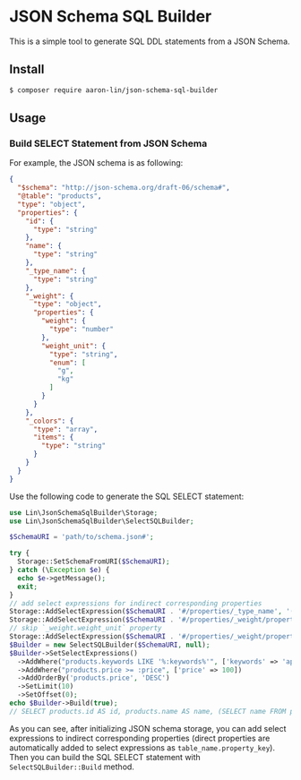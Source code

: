# JSON Schema SQL Builder

This is a simple tool to generate SQL DDL statements from a JSON Schema.

## Install

```bash
$ composer require aaron-lin/json-schema-sql-builder
```

## Usage

### Build SELECT Statement from JSON Schema

For example, the JSON schema is as following:

```json
{
  "$schema": "http://json-schema.org/draft-06/schema#",
  "@table": "products",
  "type": "object",
  "properties": {
    "id": {
      "type": "string"
    },
    "name": {
      "type": "string"
    },
    "_type_name": {
      "type": "string"
    },
    "_weight": {
      "type": "object",
      "properties": {
        "weight": {
          "type": "number"
        },
        "weight_unit": {
          "type": "string",
          "enum": [
            "g",
            "kg"
          ]
        }
      }
    },
    "_colors": {
      "type": "array",
      "items": {
        "type": "string"
      }
    }
  }
}
```

Use the following code to generate the SQL SELECT statement:

```php
use Lin\JsonSchemaSqlBuilder\Storage;
use Lin\JsonSchemaSqlBuilder\SelectSQLBuilder;

$SchemaURI = 'path/to/schema.json#';

try {
  Storage::SetSchemaFromURI($SchemaURI);
} catch (\Exception $e) {
  echo $e->getMessage();
  exit;
}
// add select expressions for indirect corresponding properties
Storage::AddSelectExpression($SchemaURI . '#/properties/_type_name', '(SELECT name FROM product_types WHERE product_types.id = products.type_id LIMIT 1)');
Storage::AddSelectExpression($SchemaURI . '#/properties/_weight/properties/weight', 'products.weight');
// skip `_weight.weight_unit` property
Storage::AddSelectExpression($SchemaURI . '#/properties/_weight/properties/weight_unit', null);
$Builder = new SelectSQLBuilder($SchemaURI, null);
$Builder->SetSelectExpressions()
  ->AddWhere("products.keywords LIKE '%:keywords%'", ['keywords' => 'apple'])
  ->AddWhere("products.price >= :price", ['price' => 100])
  ->AddOrderBy('products.price', 'DESC')
  ->SetLimit(10)
  ->SetOffset(0);
echo $Builder->Build(true);
// SELECT products.id AS id, products.name AS name, (SELECT name FROM product_types WHERE product_types.id = products.type_id LIMIT 1) AS _type_name, products.weight AS _weight/weight FROM products WHERE products.keywords LIKE '%:keywords%' AND products.price >= :price ORDER BY products.price DESC LIMIT 10 OFFSET 0;
```

As you can see, after initializing JSON schema storage, you can add select expressions to indirect corresponding properties (direct properties are automatically added to select expressions as `table_name.property_key`). Then you can build the SQL SELECT statement with `SelectSQLBuilder::Build` method.
